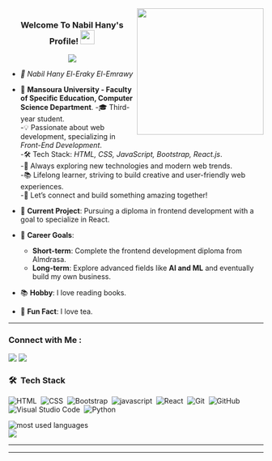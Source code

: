 
<img width="250" align="right" src="https://c.tenor.com/_DOBjnGspYAAAAAM/code-coding.gif">

<h3 align="center">
  Welcome To Nabil Hany's Profile!
  <img src="https://media.giphy.com/media/hvRJCLFzcasrR4ia7z/giphy.gif" width="28">
</h3>

<!-- Typing SVG by DenverCoder1 - https://github.com/DenverCoder1/readme-typing-svg -->
<p align="center">
  <a href="https://github.com/DenverCoder1/readme-typing-svg"><img src="https://readme-typing-svg.herokuapp.com/?lines=learning%20Frontend%20web%20development;Always%20learning%20new%20things&font=Fira%20Code&center=true&width=440&height=45&color=f75c7e&vCenter=true&size=22"></a>
</p> 




- *🚀 Nabil Hany El-Eraky El-Emrawy* 
- 🏢 **Mansoura University - Faculty of Specific Education, Computer Science Department**.
-🎓 Third-year student.  
-💡 Passionate about web development, specializing in *Front-End Development*.  
-🛠 Tech Stack: *HTML, CSS, JavaScript, Bootstrap, React.js*.  
-🚀 Always exploring new technologies and modern web trends.  
-📚 Lifelong learner, striving to build creative and user-friendly web experiences.  
-🔗 Let’s connect and build something amazing together!

- 🌟 **Current Project**: Pursuing a diploma in frontend development with a goal to specialize in React.
- 🎯 **Career Goals**:
  - **Short-term**: Complete the frontend development diploma from Almdrasa.
  - **Long-term**: Explore advanced fields like **AI and ML** and eventually build my own business.
- 📚 **Hobby**: I love reading books.
- 🍵 **Fun Fact**: I love tea.


---


### Connect with Me :

<a href="https://www.linkedin.com/in/-79535b23a" target="_blank"><img src="https://img.shields.io/badge/-Nabil%20Hany-Linkedin-0077B5?style=for-the-badge&logo=Linkedin&logoColor=white"/></a>
<a href="https://t.me/" target="_blank"><img src="https://img.shields.io/badge/-Nabil%20Hany-0077B5?style=for-the-badge&logo=Telegram&logoColor=white"/></a>



### 🛠 &nbsp;Tech Stack
![HTML](https://img.shields.io/badge/-HTML-05122A?style=flat&logo=HTML5)&nbsp;
![CSS](https://img.shields.io/badge/-CSS-05122A?style=flat&logo=CSS3&logoColor=1572B6)&nbsp;
![Bootstrap](https://img.shields.io/badge/-Bootstrap-05122A?style=flat&logo=Bootstrap)&nbsp;
![javascript](https://img.shields.io/badge/-Javascript-05122A?style=flat&logo=javascript)&nbsp;
![React](https://img.shields.io/badge/-React-05122A?style=flat&logo=React)&nbsp;
![Git](https://img.shields.io/badge/-Git-05122A?style=flat&logo=git)&nbsp;
![GitHub](https://img.shields.io/badge/-GitHub-05122A?style=flat&logo=github)&nbsp;
![Visual Studio Code](https://img.shields.io/badge/-Visual%20Studio%20Code-05122A?style=flat&logo=visual-studio-code&logoColor=007ACC)&nbsp;
![Python](https://img.shields.io/badge/-Python%20-05122A?style=flat&logo=python)&nbsp;




<img align="left" src="https://github-readme-stats.vercel.app/api/top-langs?username=Nabil-Hany22&show_icons=true&locale=en&layout=compact&theme=radical" alt="most used languages" />
<br>
<a href="https://komarev.com/ghpvc/?username=Nabil-Hany22&style=for-the-badge">
    <img src="https://komarev.com/ghpvc/?username=Nabil-Hany22&style=for-the-badge">
</a>



********
---
